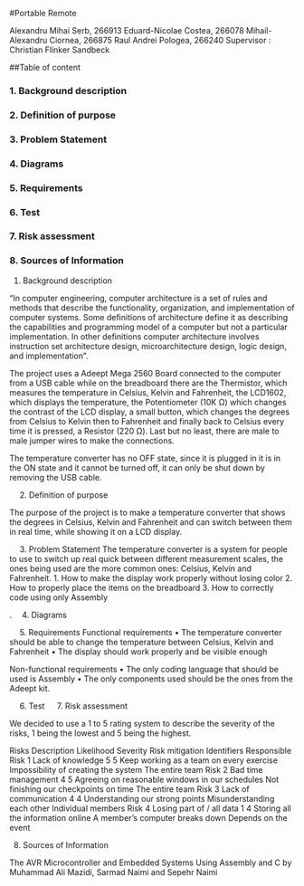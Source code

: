 
#Portable Remote



Alexandru Mihai Serb, 266913
Eduard-Nicolae Costea, 266078
Mihail-Alexandru Ciornea, 266875
Raul Andrei Pologea, 266240
Supervisor : Christian Flinker Sandbeck



##Table of content

### 1.	Background description	
### 2.	Definition of purpose	
### 3.	Problem Statement	
### 4.	Diagrams	
### 5.	Requirements	
### 6.	Test	
### 7.	Risk assessment	
### 8.	Sources of Information	


 
1.	Background description

“In computer engineering, computer architecture is a set of rules and methods that describe the functionality, organization, and implementation of computer systems. Some definitions of architecture define it as describing the capabilities and programming model of a computer but not a particular implementation. In other definitions computer architecture involves instruction set architecture design, microarchitecture design, logic design, and implementation”.

The project uses a Adeept Mega 2560 Board connected to the computer from a USB cable while on the breadboard there are the Thermistor, which measures the temperature in Celsius, Kelvin and Fahrenheit, the LCD1602, which displays the temperature, the Potentiometer (10K Ω) which changes the contrast of the LCD display, a small button, which changes the degrees from Celsius to Kelvin then to Fahrenheit and finally back to Celsius every time it is pressed, a Resistor (220 Ω). Last but no least, there are male to male jumper wires to make the connections.

The temperature converter has no OFF state, since it is plugged in it is in the ON state and it cannot be turned off, it can only be shut down by removing the USB cable.

	


 
2.	Definition of purpose

The purpose of the project is to make a temperature converter that shows the degrees in Celsius, Kelvin and Fahrenheit and can switch between them in real time, while showing it on a LCD display.


 
3.	Problem Statement
The temperature converter is a system for people to use to switch up real quick between different measurement scales, the ones being used are the more common ones: Celsius, Kelvin and Fahrenheit. 
    1. How to make the display work properly without losing color
    2. How to properly place the items on the breadboard
    3. How to correctly code using only Assembly 

. 
4.	Diagrams



 
5.	Requirements
Functional requirements
•	The temperature converter should be able to change the temperature between Celsius, Kelvin and Fahrenheit
•	The display should work properly and be visible enough


Non-functional requirements
•	The only coding language that should be used is Assembly
•	The only components used should be the ones from the Adeept kit.







 
6.	Test
 
7.	Risk assessment

We decided to use a 1 to 5 rating system to describe the severity of the risks, 1 being the lowest and 5 being the highest.



Risks	Description	Likelihood	Severity	Risk mitigation	Identifiers	Responsible
Risk 1	Lack of knowledge	5	5	Keep working as a team on every exercise	Impossibility of creating the system	The entire team
Risk 2	Bad time management	4	5	Agreeing on reasonable windows in our schedules	Not finishing our checkpoints on time	The entire team
Risk 3	Lack of communication	4	4	Understanding our strong points	Misunderstanding each other	Individual members
Risk 4	Losing part of / all data	1	4	Storing all the information online	A member’s computer breaks down	Depends on the event





8.	Sources of Information

The AVR Microcontroller and Embedded Systems Using Assembly and C by Muhammad Ali Mazidi, Sarmad Naimi and Sepehr Naimi
 

 

